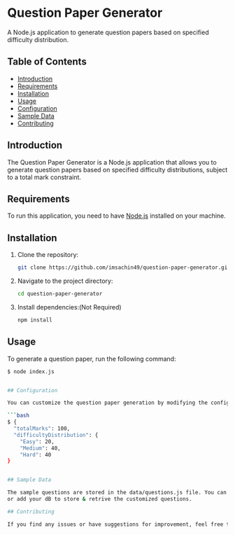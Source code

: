 # Question Paper Generator
A Node.js application to generate question papers based on specified difficulty distribution.

## Table of Contents

- [Introduction](#introduction)
- [Requirements](#requirements)
- [Installation](#installation)
- [Usage](#usage)
- [Configuration](#configuration)
- [Sample Data](#sample-data)
- [Contributing](#contributing)

## Introduction

The Question Paper Generator is a Node.js application that allows you to generate question papers based on specified difficulty distributions, subject to a total mark constraint.

## Requirements

To run this application, you need to have [Node.js](https://nodejs.org/) installed on your machine.

## Installation

1. Clone the repository:

   ```bash
   git clone https://github.com/imsachin49/question-paper-generator.git

2. Navigate to the project directory:
    ```bash
    cd question-paper-generator

3. Install dependencies:(Not Required)
    ```bash
    npm install

## Usage

To generate a question paper, run the following command:

```bash
$ node index.js


## Configuration

You can customize the question paper generation by modifying the configuration in the `index.js` file. Adjust the `totalMarks` and `difficultyDistribution` according to your requirements.

```bash
$ {
  "totalMarks": 100,
  "difficultyDistribution": {
    "Easy": 20,
    "Medium": 40,
    "Hard": 40
}


## Sample Data

The sample questions are stored in the data/questions.js file. You can customize this file with your own set of questions
or add your dB to store & retrive the customized questions.

## Contributing

If you find any issues or have suggestions for improvement, feel free to open an issue or create a pull request.
